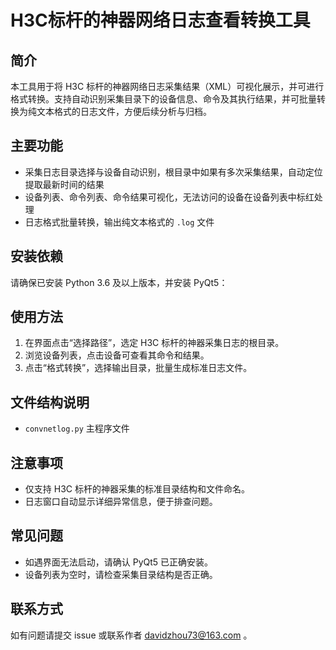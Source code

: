# H3C标杆的神器网络日志查看转换工具

## 简介

本工具用于将 H3C 标杆的神器网络日志采集结果（XML）可视化展示，并可进行格式转换。支持自动识别采集目录下的设备信息、命令及其执行结果，并可批量转换为纯文本格式的日志文件，方便后续分析与归档。

## 主要功能

- 采集日志目录选择与设备自动识别，根目录中如果有多次采集结果，自动定位提取最新时间的结果
- 设备列表、命令列表、命令结果可视化，无法访问的设备在设备列表中标红处理
- 日志格式批量转换，输出纯文本格式的 `.log` 文件

## 安装依赖

请确保已安装 Python 3.6 及以上版本，并安装 PyQt5：

## 使用方法

1. 在界面点击“选择路径”，选定 H3C 标杆的神器采集日志的根目录。
2. 浏览设备列表，点击设备可查看其命令和结果。
3. 点击“格式转换”，选择输出目录，批量生成标准日志文件。


## 文件结构说明

- `convnetlog.py` 主程序文件

## 注意事项

- 仅支持 H3C 标杆的神器采集的标准目录结构和文件命名。
- 日志窗口自动显示详细异常信息，便于排查问题。

## 常见问题

- 如遇界面无法启动，请确认 PyQt5 已正确安装。
- 设备列表为空时，请检查采集目录结构是否正确。

## 联系方式

如有问题请提交 issue 或联系作者 davidzhou73@163.com 。
